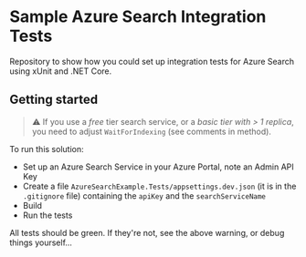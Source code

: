 # Sample Azure Search Integration Tests

Repository to show how you could set up integration tests for Azure Search using xUnit and .NET Core.

## Getting started

> ⚠ If you use a _free_ tier search service, or a _basic tier with > 1 replica_, you need to adjust `WaitForIndexing` (see comments in method).

To run this solution:

- Set up an Azure Search Service in your Azure Portal, note an Admin API Key
- Create a file `AzureSearchExample.Tests/appsettings.dev.json` (it is in the `.gitignore` file) containing the `apiKey` and the `searchServiceName`
- Build
- Run the tests

All tests should be green.
If they're not, see the above warning, or debug things yourself...
